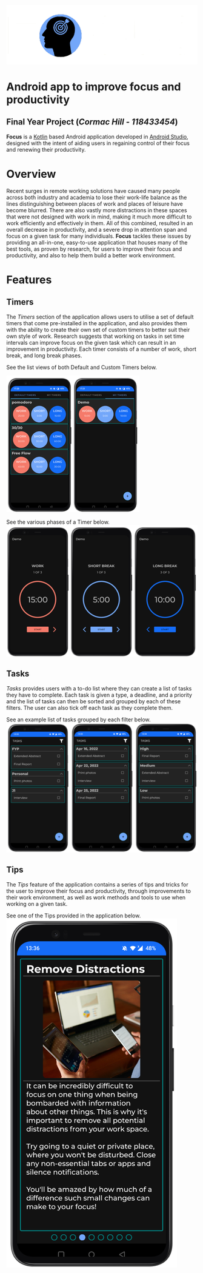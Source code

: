 ![alt text](readme_imgs/focus_logo_text.png "Focus Logo")
# Android app to improve focus and productivity

## Final Year Project (_Cormac Hill - 118433454_)

__Focus__ is a [Kotlin](https://kotlinlang.org/) based Android application developed in [Android Studio](https://developer.android.com/studio), designed with the intent of aiding users in regaining control of their focus and renewing their productivity.

# Overview
Recent surges in remote working solutions have caused many people across both industry and academia to lose their work-life balance as the lines distinguishing between places of work and places of leisure have become blurred. There are also vastly more distractions in these spaces that were not designed with work in mind, making it much more difficult to work efficiently and effectively in them. All of this combined, resulted in an overall decrease in productivity, and a severe drop in attention span and focus on a given task for many individiuals. __Focus__ tackles these issues by providing an all-in-one, easy-to-use application that houses many of the best tools, as proven by research, for users to improve their focus and productivity, and also to help them build a better work environment.

# Features

## Timers
The _Timers_ section of the application allows users to utilise a set of default timers that come pre-installed in the application, and also provides them with the ability to create their own set of custom timers to better suit their own style of work. Research suggests that working on tasks in set time intervals can improve focus on the given task which can result in an improvement in productivity. Each timer consists of a number of work, short break, and long break phases.

See the list views of both Default and Custom Timers below.

![alt text](readme_imgs/timer_tabs.png "List of Default and Custom Timers")

See the various phases of a Timer below.
![alt text](readme_imgs/timer_phases.png "Phases of a Timer")

## Tasks
_Tasks_ provides users with a to-do list where they can create a list of tasks they have to complete. Each task is given a type, a deadline, and a priority and the list of tasks can then be sorted and grouped by each of these filters. The user can also tick off each task as they complete them.

See an example list of tasks grouped by each filter below.
![alt text](readme_imgs/tasks_filters.png "A list of example tasks using each filter")

## Tips
The _Tips_ feature of the application contains a series of tips and tricks for the user to improve their focus and productivity, through improvements to their work environment, as well as work methods and tools to use when working on a given task.

See one of the Tips provided in the application below.
![alt text](readme_imgs/tip.png "Example Tip")